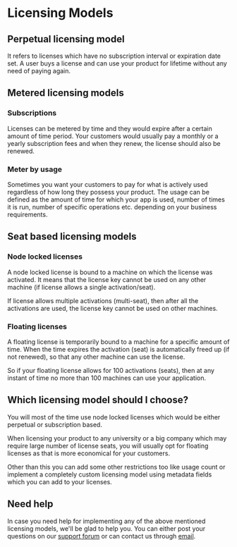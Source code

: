 # Licensing Models

## Perpetual licensing model

It refers to licenses which have no subscription interval or expiration date set. A user buys a license and can use your product for lifetime without any need of paying again.

## Metered licensing models

### Subscriptions

Licenses can be metered by time and they would expire after a certain amount of time period. Your customers would usually pay a monthly or a yearly subscription fees and when they renew, the license should also be renewed.&#x20;

### Meter by usage

Sometimes you want your customers to pay for what is actively used regardless of how long they possess your product. The usage can be defined as the amount of time for which your app is used, number of times it is run, number of specific operations etc. depending on your business requirements.

## Seat based licensing models

### Node locked licenses

A node locked license is bound to a machine on which the license was activated. It means that the license key cannot be used on any other machine (if license allows a single activation/seat).

If license allows multiple activations (multi-seat), then after all the activations are used, the license key cannot be used on other machines.

### Floating licenses

A floating license is temporarily bound to a machine for a specific amount of time. When the time expires the activation (seat) is automatically freed up (if not renewed), so that any other machine can use the license.

So if your floating license allows for 100 activations (seats), then at any instant of time no more than 100 machines can use your application.

## Which licensing model should I choose?

You will most of the time use node locked licenses which would be either perpetual or subscription based.&#x20;

When licensing your product to any university or a big company which may require large number of license seats, you will usually opt for floating licenses as that is more economical for your customers.

Other than this you can add some other restrictions too like usage count or implement a completely custom licensing model using metadata fields which you can add to your licenses.

## Need help

In case you need  help for implementing any of the above mentioned licensing models, we'll be glad to help you. You can either post your questions on our [support forum](https://forums.cryptlex.com) or can contact us through [email](mailto:support@cryptlex.com).
